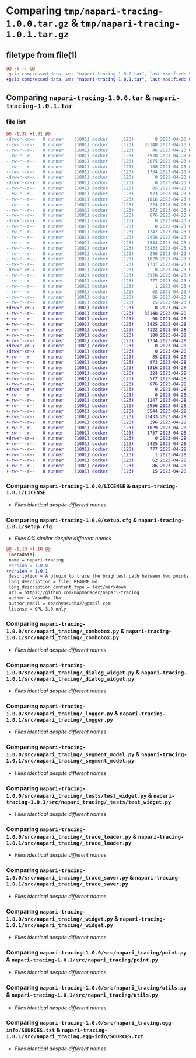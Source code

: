 # Comparing `tmp/napari-tracing-1.0.0.tar.gz` & `tmp/napari-tracing-1.0.1.tar.gz`

## filetype from file(1)

```diff
@@ -1 +1 @@
-gzip compressed data, was "napari-tracing-1.0.0.tar", last modified: Sun Apr 23 04:47:48 2023, max compression
+gzip compressed data, was "napari-tracing-1.0.1.tar", last modified: Fri Apr 28 18:06:18 2023, max compression
```

## Comparing `napari-tracing-1.0.0.tar` & `napari-tracing-1.0.1.tar`

### file list

```diff
@@ -1,31 +1,31 @@
-drwxr-xr-x   0 runner    (1001) docker     (123)        0 2023-04-23 04:47:48.110237 napari-tracing-1.0.0/
--rw-r--r--   0 runner    (1001) docker     (123)    35148 2023-04-23 04:47:31.000000 napari-tracing-1.0.0/LICENSE
--rw-r--r--   0 runner    (1001) docker     (123)       96 2023-04-23 04:47:31.000000 napari-tracing-1.0.0/MANIFEST.in
--rw-r--r--   0 runner    (1001) docker     (123)     3978 2023-04-23 04:47:48.110237 napari-tracing-1.0.0/PKG-INFO
--rw-r--r--   0 runner    (1001) docker     (123)     2675 2023-04-23 04:47:31.000000 napari-tracing-1.0.0/README.md
--rw-r--r--   0 runner    (1001) docker     (123)      180 2023-04-23 04:47:31.000000 napari-tracing-1.0.0/pyproject.toml
--rw-r--r--   0 runner    (1001) docker     (123)     1734 2023-04-23 04:47:48.110237 napari-tracing-1.0.0/setup.cfg
-drwxr-xr-x   0 runner    (1001) docker     (123)        0 2023-04-23 04:47:48.106237 napari-tracing-1.0.0/src/
-drwxr-xr-x   0 runner    (1001) docker     (123)        0 2023-04-23 04:47:48.110237 napari-tracing-1.0.0/src/napari_tracing/
--rw-r--r--   0 runner    (1001) docker     (123)       85 2023-04-23 04:47:31.000000 napari-tracing-1.0.0/src/napari_tracing/__init__.py
--rw-r--r--   0 runner    (1001) docker     (123)      973 2023-04-23 04:47:31.000000 napari-tracing-1.0.0/src/napari_tracing/_combobox.py
--rw-r--r--   0 runner    (1001) docker     (123)     1816 2023-04-23 04:47:31.000000 napari-tracing-1.0.0/src/napari_tracing/_dialog_widget.py
--rw-r--r--   0 runner    (1001) docker     (123)      224 2023-04-23 04:47:31.000000 napari-tracing-1.0.0/src/napari_tracing/_layer_model.py
--rw-r--r--   0 runner    (1001) docker     (123)      572 2023-04-23 04:47:31.000000 napari-tracing-1.0.0/src/napari_tracing/_logger.py
--rw-r--r--   0 runner    (1001) docker     (123)      676 2023-04-23 04:47:31.000000 napari-tracing-1.0.0/src/napari_tracing/_segment_model.py
-drwxr-xr-x   0 runner    (1001) docker     (123)        0 2023-04-23 04:47:48.110237 napari-tracing-1.0.0/src/napari_tracing/_tests/
--rw-r--r--   0 runner    (1001) docker     (123)        0 2023-04-23 04:47:31.000000 napari-tracing-1.0.0/src/napari_tracing/_tests/__init__.py
--rw-r--r--   0 runner    (1001) docker     (123)     1247 2023-04-23 04:47:31.000000 napari-tracing-1.0.0/src/napari_tracing/_tests/test_widget.py
--rw-r--r--   0 runner    (1001) docker     (123)     2956 2023-04-23 04:47:31.000000 napari-tracing-1.0.0/src/napari_tracing/_trace_loader.py
--rw-r--r--   0 runner    (1001) docker     (123)     3544 2023-04-23 04:47:31.000000 napari-tracing-1.0.0/src/napari_tracing/_trace_saver.py
--rw-r--r--   0 runner    (1001) docker     (123)    33433 2023-04-23 04:47:31.000000 napari-tracing-1.0.0/src/napari_tracing/_widget.py
--rw-r--r--   0 runner    (1001) docker     (123)      296 2023-04-23 04:47:31.000000 napari-tracing-1.0.0/src/napari_tracing/napari.yaml
--rw-r--r--   0 runner    (1001) docker     (123)     1829 2023-04-23 04:47:31.000000 napari-tracing-1.0.0/src/napari_tracing/point.py
--rw-r--r--   0 runner    (1001) docker     (123)     1737 2023-04-23 04:47:31.000000 napari-tracing-1.0.0/src/napari_tracing/utils.py
-drwxr-xr-x   0 runner    (1001) docker     (123)        0 2023-04-23 04:47:48.110237 napari-tracing-1.0.0/src/napari_tracing.egg-info/
--rw-r--r--   0 runner    (1001) docker     (123)     3978 2023-04-23 04:47:48.000000 napari-tracing-1.0.0/src/napari_tracing.egg-info/PKG-INFO
--rw-r--r--   0 runner    (1001) docker     (123)      777 2023-04-23 04:47:48.000000 napari-tracing-1.0.0/src/napari_tracing.egg-info/SOURCES.txt
--rw-r--r--   0 runner    (1001) docker     (123)        1 2023-04-23 04:47:48.000000 napari-tracing-1.0.0/src/napari_tracing.egg-info/dependency_links.txt
--rw-r--r--   0 runner    (1001) docker     (123)       62 2023-04-23 04:47:48.000000 napari-tracing-1.0.0/src/napari_tracing.egg-info/entry_points.txt
--rw-r--r--   0 runner    (1001) docker     (123)       86 2023-04-23 04:47:48.000000 napari-tracing-1.0.0/src/napari_tracing.egg-info/requires.txt
--rw-r--r--   0 runner    (1001) docker     (123)       15 2023-04-23 04:47:48.000000 napari-tracing-1.0.0/src/napari_tracing.egg-info/top_level.txt
+drwxr-xr-x   0 runner    (1001) docker     (123)        0 2023-04-28 18:06:18.800350 napari-tracing-1.0.1/
+-rw-r--r--   0 runner    (1001) docker     (123)    35148 2023-04-28 18:05:58.000000 napari-tracing-1.0.1/LICENSE
+-rw-r--r--   0 runner    (1001) docker     (123)       96 2023-04-28 18:05:58.000000 napari-tracing-1.0.1/MANIFEST.in
+-rw-r--r--   0 runner    (1001) docker     (123)     5425 2023-04-28 18:06:18.800350 napari-tracing-1.0.1/PKG-INFO
+-rw-r--r--   0 runner    (1001) docker     (123)     4122 2023-04-28 18:05:58.000000 napari-tracing-1.0.1/README.md
+-rw-r--r--   0 runner    (1001) docker     (123)      180 2023-04-28 18:05:58.000000 napari-tracing-1.0.1/pyproject.toml
+-rw-r--r--   0 runner    (1001) docker     (123)     1734 2023-04-28 18:06:18.800350 napari-tracing-1.0.1/setup.cfg
+drwxr-xr-x   0 runner    (1001) docker     (123)        0 2023-04-28 18:06:18.796350 napari-tracing-1.0.1/src/
+drwxr-xr-x   0 runner    (1001) docker     (123)        0 2023-04-28 18:06:18.800350 napari-tracing-1.0.1/src/napari_tracing/
+-rw-r--r--   0 runner    (1001) docker     (123)       85 2023-04-28 18:05:58.000000 napari-tracing-1.0.1/src/napari_tracing/__init__.py
+-rw-r--r--   0 runner    (1001) docker     (123)      973 2023-04-28 18:05:58.000000 napari-tracing-1.0.1/src/napari_tracing/_combobox.py
+-rw-r--r--   0 runner    (1001) docker     (123)     1816 2023-04-28 18:05:58.000000 napari-tracing-1.0.1/src/napari_tracing/_dialog_widget.py
+-rw-r--r--   0 runner    (1001) docker     (123)      224 2023-04-28 18:05:58.000000 napari-tracing-1.0.1/src/napari_tracing/_layer_model.py
+-rw-r--r--   0 runner    (1001) docker     (123)      572 2023-04-28 18:05:58.000000 napari-tracing-1.0.1/src/napari_tracing/_logger.py
+-rw-r--r--   0 runner    (1001) docker     (123)      676 2023-04-28 18:05:58.000000 napari-tracing-1.0.1/src/napari_tracing/_segment_model.py
+drwxr-xr-x   0 runner    (1001) docker     (123)        0 2023-04-28 18:06:18.800350 napari-tracing-1.0.1/src/napari_tracing/_tests/
+-rw-r--r--   0 runner    (1001) docker     (123)        0 2023-04-28 18:05:58.000000 napari-tracing-1.0.1/src/napari_tracing/_tests/__init__.py
+-rw-r--r--   0 runner    (1001) docker     (123)     1247 2023-04-28 18:05:58.000000 napari-tracing-1.0.1/src/napari_tracing/_tests/test_widget.py
+-rw-r--r--   0 runner    (1001) docker     (123)     2956 2023-04-28 18:05:58.000000 napari-tracing-1.0.1/src/napari_tracing/_trace_loader.py
+-rw-r--r--   0 runner    (1001) docker     (123)     3544 2023-04-28 18:05:58.000000 napari-tracing-1.0.1/src/napari_tracing/_trace_saver.py
+-rw-r--r--   0 runner    (1001) docker     (123)    33433 2023-04-28 18:05:58.000000 napari-tracing-1.0.1/src/napari_tracing/_widget.py
+-rw-r--r--   0 runner    (1001) docker     (123)      296 2023-04-28 18:05:58.000000 napari-tracing-1.0.1/src/napari_tracing/napari.yaml
+-rw-r--r--   0 runner    (1001) docker     (123)     1829 2023-04-28 18:05:58.000000 napari-tracing-1.0.1/src/napari_tracing/point.py
+-rw-r--r--   0 runner    (1001) docker     (123)     1737 2023-04-28 18:05:58.000000 napari-tracing-1.0.1/src/napari_tracing/utils.py
+drwxr-xr-x   0 runner    (1001) docker     (123)        0 2023-04-28 18:06:18.800350 napari-tracing-1.0.1/src/napari_tracing.egg-info/
+-rw-r--r--   0 runner    (1001) docker     (123)     5425 2023-04-28 18:06:18.000000 napari-tracing-1.0.1/src/napari_tracing.egg-info/PKG-INFO
+-rw-r--r--   0 runner    (1001) docker     (123)      777 2023-04-28 18:06:18.000000 napari-tracing-1.0.1/src/napari_tracing.egg-info/SOURCES.txt
+-rw-r--r--   0 runner    (1001) docker     (123)        1 2023-04-28 18:06:18.000000 napari-tracing-1.0.1/src/napari_tracing.egg-info/dependency_links.txt
+-rw-r--r--   0 runner    (1001) docker     (123)       62 2023-04-28 18:06:18.000000 napari-tracing-1.0.1/src/napari_tracing.egg-info/entry_points.txt
+-rw-r--r--   0 runner    (1001) docker     (123)       86 2023-04-28 18:06:18.000000 napari-tracing-1.0.1/src/napari_tracing.egg-info/requires.txt
+-rw-r--r--   0 runner    (1001) docker     (123)       15 2023-04-28 18:06:18.000000 napari-tracing-1.0.1/src/napari_tracing.egg-info/top_level.txt
```

### Comparing `napari-tracing-1.0.0/LICENSE` & `napari-tracing-1.0.1/LICENSE`

 * *Files identical despite different names*

### Comparing `napari-tracing-1.0.0/setup.cfg` & `napari-tracing-1.0.1/setup.cfg`

 * *Files 0% similar despite different names*

```diff
@@ -1,10 +1,10 @@
 [metadata]
 name = napari-tracing
-version = 1.0.0
+version = 1.0.1
 description = A plugin to trace the brightest path between two points in an image
 long_description = file: README.md
 long_description_content_type = text/markdown
 url = https://github.com/mapmanager/napari-tracing
 author = Vasudha Jha
 author_email = reachvasudha27@gmail.com
 license = GPL-3.0-only
```

### Comparing `napari-tracing-1.0.0/src/napari_tracing/_combobox.py` & `napari-tracing-1.0.1/src/napari_tracing/_combobox.py`

 * *Files identical despite different names*

### Comparing `napari-tracing-1.0.0/src/napari_tracing/_dialog_widget.py` & `napari-tracing-1.0.1/src/napari_tracing/_dialog_widget.py`

 * *Files identical despite different names*

### Comparing `napari-tracing-1.0.0/src/napari_tracing/_logger.py` & `napari-tracing-1.0.1/src/napari_tracing/_logger.py`

 * *Files identical despite different names*

### Comparing `napari-tracing-1.0.0/src/napari_tracing/_segment_model.py` & `napari-tracing-1.0.1/src/napari_tracing/_segment_model.py`

 * *Files identical despite different names*

### Comparing `napari-tracing-1.0.0/src/napari_tracing/_tests/test_widget.py` & `napari-tracing-1.0.1/src/napari_tracing/_tests/test_widget.py`

 * *Files identical despite different names*

### Comparing `napari-tracing-1.0.0/src/napari_tracing/_trace_loader.py` & `napari-tracing-1.0.1/src/napari_tracing/_trace_loader.py`

 * *Files identical despite different names*

### Comparing `napari-tracing-1.0.0/src/napari_tracing/_trace_saver.py` & `napari-tracing-1.0.1/src/napari_tracing/_trace_saver.py`

 * *Files identical despite different names*

### Comparing `napari-tracing-1.0.0/src/napari_tracing/_widget.py` & `napari-tracing-1.0.1/src/napari_tracing/_widget.py`

 * *Files identical despite different names*

### Comparing `napari-tracing-1.0.0/src/napari_tracing/point.py` & `napari-tracing-1.0.1/src/napari_tracing/point.py`

 * *Files identical despite different names*

### Comparing `napari-tracing-1.0.0/src/napari_tracing/utils.py` & `napari-tracing-1.0.1/src/napari_tracing/utils.py`

 * *Files identical despite different names*

### Comparing `napari-tracing-1.0.0/src/napari_tracing.egg-info/SOURCES.txt` & `napari-tracing-1.0.1/src/napari_tracing.egg-info/SOURCES.txt`

 * *Files identical despite different names*

